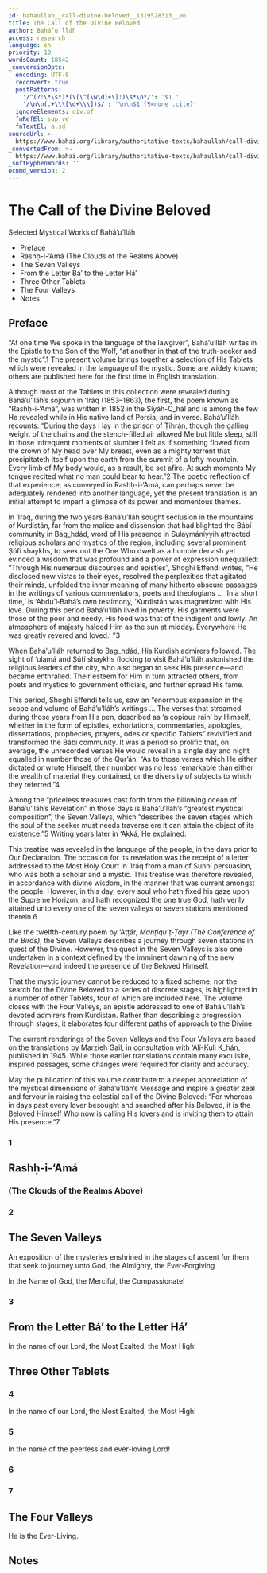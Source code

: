 ```yaml
---
id: bahaullah__call-divine-beloved__1319528313__en
title: The Call of the Divine Beloved
author: Bahá’u’lláh
access: research
language: en
priority: 10
wordsCount: 18542
_conversionOpts:
  encoding: UTF-8
  reconvert: true
  postPatterns:
    '/^(?:\*\s*)*(\[\^[\w\d]+\]:)\s*\n*/': '$1 '
    '/\n\n(.+\\\[\d+\\\])$/': '\n\n$1 {¶=none .cite}'
  ignoreElements: div.of
  fnRefEl: sup.ve
  fnTextEl: a.sd
sourceUrl: >-
  https://www.bahai.org/library/authoritative-texts/bahaullah/call-divine-beloved/call-divine-beloved.xhtml?c32cbced
_convertedFrom: >-
  https://www.bahai.org/library/authoritative-texts/bahaullah/call-divine-beloved/call-divine-beloved.xhtml?c32cbced
_softHyphenWords: ''
ocnmd_version: 2
---
```

# The Call of the Divine Beloved
Selected Mystical Works of Bahá’u’lláh

*   Preface
*   Rashḥ-i-‘Amá (The Clouds of the Realms Above)
*   The Seven Valleys
*   From the Letter Bá’ to the Letter Há’
*   Three Other Tablets
*   The Four Valleys
*   Notes

## Preface

“At one time We spoke in the language of the lawgiver”, Bahá’u’lláh writes in the Epistle to the Son of the Wolf, “at another in that of the truth-seeker and the mystic”.1 The present volume brings together a selection of His Tablets which were revealed in the language of the mystic. Some are widely known; others are published here for the first time in English translation.

Although most of the Tablets in this collection were revealed during Bahá’u’lláh’s sojourn in ‘Iráq (1853–1863), the first, the poem known as “Rashḥ-i-‘Amá”, was written in 1852 in the Síyáh-C_hál and is among the few He revealed while in His native land of Persia, and in verse. Bahá’u’lláh recounts: “During the days I lay in the prison of Ṭihrán, though the galling weight of the chains and the stench-filled air allowed Me but little sleep, still in those infrequent moments of slumber I felt as if something flowed from the crown of My head over My breast, even as a mighty torrent that precipitateth itself upon the earth from the summit of a lofty mountain. Every limb of My body would, as a result, be set afire. At such moments My tongue recited what no man could bear to hear.”2 The poetic reflection of that experience, as conveyed in Rashḥ-i-‘Amá, can perhaps never be adequately rendered into another language, yet the present translation is an initial attempt to impart a glimpse of its power and momentous themes.

In ‘Iráq, during the two years Bahá’u’lláh sought seclusion in the mountains of Kurdistán, far from the malice and dissension that had blighted the Bábí community in Bag_hdád, word of His presence in Sulaymáníyyih attracted religious scholars and mystics of the region, including several prominent Ṣúfí shaykhs, to seek out the One Who dwelt as a humble dervish yet evinced a wisdom that was profound and a power of expression unequalled: “Through His numerous discourses and epistles”, Shoghi Effendi writes, “He disclosed new vistas to their eyes, resolved the perplexities that agitated their minds, unfolded the inner meaning of many hitherto obscure passages in the writings of various commentators, poets and theologians ... ‘In a short time,’ is ‘Abdu’l‑Bahá’s own testimony, ‘Kurdistán was magnetized with His love. During this period Bahá’u’lláh lived in poverty. His garments were those of the poor and needy. His food was that of the indigent and lowly. An atmosphere of majesty haloed Him as the sun at midday. Everywhere He was greatly revered and loved.’ ”3

When Bahá’u’lláh returned to Bag_hdád, His Kurdish admirers followed. The sight of ‘ulamá and Ṣúfí shaykhs flocking to visit Bahá’u’lláh astonished the religious leaders of the city, who also began to seek His presence—and became enthralled. Their esteem for Him in turn attracted others, from poets and mystics to government officials, and further spread His fame.

This period, Shoghi Effendi tells us, saw an “enormous expansion in the scope and volume of Bahá’u’lláh’s writings ... The verses that streamed during those years from His pen, described as ‘a copious rain’ by Himself, whether in the form of epistles, exhortations, commentaries, apologies, dissertations, prophecies, prayers, odes or specific Tablets” revivified and transformed the Bábí community. It was a period so prolific that, on average, the unrecorded verses He would reveal in a single day and night equalled in number those of the Qur’án. “As to those verses which He either dictated or wrote Himself, their number was no less remarkable than either the wealth of material they contained, or the diversity of subjects to which they referred.”4

Among the “priceless treasures cast forth from the billowing ocean of Bahá’u’lláh’s Revelation” in those days is Bahá’u’lláh’s “greatest mystical composition”, the Seven Valleys, which “describes the seven stages which the soul of the seeker must needs traverse ere it can attain the object of its existence.”5 Writing years later in ‘Akká, He explained:

This treatise was revealed in the language of the people, in the days prior to Our Declaration. The occasion for its revelation was the receipt of a letter addressed to the Most Holy Court in ‘Iráq from a man of Sunní persuasion, who was both a scholar and a mystic. This treatise was therefore revealed, in accordance with divine wisdom, in the manner that was current amongst the people. However, in this day, every soul who hath fixed his gaze upon the Supreme Horizon, and hath recognized the one true God, hath verily attained unto every one of the seven valleys or seven stations mentioned therein.6

Like the twelfth-century poem by ‘Aṭṭár, *Manṭiqu’ṭ-Ṭayr (The Conference of the Birds)*, the Seven Valleys describes a journey through seven stations in quest of the Divine. However, the quest in the Seven Valleys is also one undertaken in a context defined by the imminent dawning of the new Revelation—and indeed the presence of the Beloved Himself.

That the mystic journey cannot be reduced to a fixed scheme, nor the search for the Divine Beloved to a series of discrete stages, is highlighted in a number of other Tablets, four of which are included here. The volume closes with the Four Valleys, an epistle addressed to one of Bahá’u’lláh’s devoted admirers from Kurdistán. Rather than describing a progression through stages, it elaborates four different paths of approach to the Divine.

The current renderings of the Seven Valleys and the Four Valleys are based on the translations by Marzieh Gail, in consultation with ‘Alí-Kuli K_hán, published in 1945. While those earlier translations contain many exquisite, inspired passages, some changes were required for clarity and accuracy.

May the publication of this volume contribute to a deeper appreciation of the mystical dimensions of Bahá’u’lláh’s Message and inspire a greater zeal and fervour in raising the celestial call of the Divine Beloved: “For whereas in days past every lover besought and searched after his Beloved, it is the Beloved Himself Who now is calling His lovers and is inviting them to attain His presence.”7

### 1

## Rashḥ-i-‘Amá

### (The Clouds of the Realms Above)

[^1]: ’Tis from Our rapture that the clouds of realms above are raining down;8 ’Tis from Our anthem that the mysteries of faith are raining down.

[^2]: Upon the Eastern wind Cathay’s entrancing musk doth waft; This sweetly scented breeze from Our curling locks is raining down.

[^3]: The day-star of adornment hath dawned forth above the face of God; Behold that mystic truth which from His Countenance is raining down.

[^4]: The sea of purity hath from the wave of true reunion surged; This precious, rare bestowal from Our rapture is raining down.

[^5]: The treasuries of love lay hid within the very heart of Fárs; From out this treasure trove the pearls of faithfulness are raining down.

[^6]: The splendour of the rose doth bring the ecstasy of choicest wine; This subtle music from the ringing tones of Lordship is raining down.

[^7]: The trumpet-blast of Judgement Day, the joyful bliss of heaven’s call— Both at a single breath are from the firmament now raining down.

[^8]: The Day of “I am He” is made to shine resplendent from Our face; The Age of “He is He” from out Our flowing cup is raining down.

[^9]: From out the fountain of Our heart hath God’s celestial river flowed; This cup of honeyed nectar from Our ruby lips is raining down.

[^10]: The Day of God hath been fulfilled, for lo, the Lord hath been unveiled; This wondrous message from the melody of Ṭá’ is raining down.

[^11]: Behold Bahá’s outpouring grace, the bounty of the clouds above, Which, merged into a single song, in God’s own voice is raining down.

[^12]: Behold the Lord’s leviathan, behold His sacred countenance; Behold the blessings of the heart that from His throne are raining down.

[^13]: Behold the Palm of Paradise, behold the warbling of the Dove; Behold the glorious hymns that in the purest light are raining down.

[^14]: Behold the soul-entrancing song, behold the beating of the drum, Behold the sacred rhythms that from Our hand are raining down.

[^15]: Behold the Countenance Divine! Behold the Maid of Paradise! Behold the grace upon the world from Our own presence raining down.

[^16]: Behold the everlasting Face! Behold the chalice-bearer’s charm! Behold the crystal draught that from Our brimming cup is raining down.

[^17]: Behold the fire of Moses, see His hand that shineth white; Behold the heart of Sinai—from Our hand all raining down.

[^18]: Hear ye the sotted lovers’ sighs, behold the garden blooming fair; Behold the bliss that from His presence in your midst is raining down.

[^19]: Behold the radiant face of Há’, behold the beauteous robe of Bá’; Behold the Lordly grace that from Our Pen is raining down.

[^20]: The vessel of the Advent this, the clouds of limpid waters these; The trill of songbirds this, from Our fleeting Wellspring raining down.

### 2

## The Seven Valleys

An exposition of the mysteries enshrined in the stages of ascent for them that seek to journey unto God, the Almighty, the Ever-Forgiving

In the Name of God, the Merciful, the Compassionate!

[^1]: Praise be to God Who hath made being to come forth from nothingness; graven upon the tablet of man a measure of the mysteries of His eternity; taught him from the storehouse of divine utterance that which he knew not; made him a perspicuous book unto such as have believed and surrendered their souls; given him to behold, in this dark and ruinous age, a new creation within all things; and caused him to speak forth, from the midmost heart of eternity, and in a new and wondrous voice, embodied in the most excellent Temple.9 And all to this end: that every man may testify, in himself and by himself, before the Seat of the revelation of his Lord, that there is none other God but Him; and that all may reach that summit of realities where none shall contemplate anything but that he shall perceive God therein. This is the vision of the splendours which have been deposited within the realities of all things; for otherwise He, exalted be His glory, is entirely sanctified above being seen or witnessed: “No vision taketh in Him, but He taketh in all vision; He is the Subtile, the All-Perceiving.”10

[^2]: And I praise and glorify that primal Sea which hath branched out from the ocean of the unseen Essence, and that primal Morn which hath broken forth upon the horizon of Singleness, and that primal Sun which hath risen in the heaven of everlasting splendour, and that primal Fire which was kindled from the Lamp of eternity within the Niche of oneness: He Who is called “Aḥmad” in the kingdom of the exalted ones, and “Muḥammad” amongst the concourse of the favoured ones, and “Maḥmúd” in the realm of the sincere;11 and in the hearts of the knowing, “whichsoever ye call upon, most beauteous are His names.”12 And upon His kindred and His companions be abundant, abiding, and eternal peace!

[^3]: To continue: I have hearkened to the song of the nightingale of knowledge upon the twigs of the tree of thine inmost being, and to the cooing of the dove of certitude upon the branches of the bower of thine heart. Methinks I inhaled the fragrance of purity from the raiment of thy love and, in perusing thy letter, attained thy very presence. I noted, moreover, thine allusions to thy death in God and thy life through Him, and the love thou dost cherish for the beloved of the Lord and for the Manifestations of His names and the Exponents of His attributes. I have purposed, therefore, to acquaint thee with holy and resplendent tokens from the realms of might and glory, that haply they may draw thee nigh unto the court of holiness, nearness, and beauty, and draw thee to a station wherein thou shalt see naught in all existence but the hallowed Countenance of thy Beloved, and wilt behold all of creation as a day wherein none was deemed worthy of mention.13

[^4]: Of this did the nightingale of oneness sing in the garden of his mystical treatise,14 saying, “And there shall appear upon the tablet of thine heart an inscription of the subtle mysteries of the verse ‘Fear ye God; God will teach you’, and the bird of thy spirit shall recall the sanctuaries of ancient splendour, and soar upon the wings of longing into the heaven of the command ‘Walk the beaten paths of thy Lord’, and partake of the choice fruits of communion in the gardens of the utterance ‘Feed, moreover, on every kind of fruit.’”15

[^5]: By My life, O friend! Wert thou to taste the fruits of these verdant trees that spring from the soil of true understanding, once the effulgent light of His Essence hath been reflected in the Mirrors of His names and attributes, yearning would seize the reins of patience and restraint from out thy hand and stir thy spirit into commotion with the splendours of His light. It would draw thee from this abode of dust unto thy true and heavenly habitation in the midmost heart of mystic knowledge, and raise thee to a station wherein thou wilt soar in the air even as thou treadest upon the earth, and wilt walk upon the water even as thou movest over the land. Wherefore, may it rejoice me, and thee, and whosoever mounteth into the heaven of knowledge, and whose heart hath been revived by the breezes of certitude that waft from the Sheba of the All-Merciful upon the meadow of his inner being. Peace be upon him who followeth the way of guidance!16

[^6]: And further: the stages that mark the wayfarers’ journey from their mortal abode to the heavenly homeland are said to be seven. Some have referred to them as seven valleys, and others, as seven cities.17 And it is said that until the wayfarer taketh leave of self and traverseth these stages, he shall never attain the ocean of nearness and reunion nor taste of the matchless wine.

[^7]: The first is the Valley of Search. The steed of this valley is patience; without patience the wayfarer on this journey will reach nowhere and attain no goal. Nor should he ever become downhearted: If he strive for a hundred thousand years and yet fail to behold the beauty of the Friend, he should not falter. For those who seek the Kaaba of “for Us” rejoice in the tidings “In Our ways shall We assuredly guide them.”18 In their search, they have stoutly girded up the loins of service and at every moment journey from the plane of heedlessness into the realm of search. No bond shall hold them back and no counsel deter them.

[^8]: It is incumbent upon these servants to cleanse the heart, which is the wellspring of divine treasures, of every marking; turn away from imitation, which is following the traces of their forefathers; and shut the door of friendship and enmity upon all the people of the earth.

[^9]: In this journey the seeker reacheth a station wherein he seeth all created things wandering distracted in search of the Friend. How many a Jacob will he see searching after his Joseph, how many a lover will he behold hastening towards the Well-Beloved; a world of adoring souls will he witness tracing the path of the Adored One! At every moment he findeth a weighty matter, in every hour he becometh aware of a new mystery; for he hath severed his heart from both worlds and set out for the Kaaba of the Beloved. At every step, aid from the invisible Realm will attend him and the fervour of his search will grow.

[^10]: One must judge of search by the standard of the Majnún of love.19 It is related that one day they came upon Majnún sifting the dust, his tears flowing down. They asked, “What doest thou?” He said, “I seek for Laylí.” “Alas for thee!” they cried, “Laylí is of pure spirit, yet thou seekest her in the dust!” He said, “I seek her everywhere; haply somewhere I shall find her.”

[^11]: Yea, though to the wise it be shameful to seek the Lord of Lords in the dust, yet this betokeneth intense ardour in searching. “Whoso seeketh out a thing and persisteth with zeal shall find it.”20

[^12]: The true seeker hunteth naught but the object of his quest, and the sincere lover hath no desire save reunion with his beloved. Nor shall the seeker reach his goal unless he sacrifice all things. That is, whatever he hath seen, and heard, and understood—all he must set at naught with “no God is there”, that he may enter into the realm of the spirit, which is the city of “but God”.21 Labour is needed, if we are to seek Him; ardour is needed, if we are to drink the nectar of reunion with Him; and if we taste of this cup, we shall cast away the world.

[^13]: On this journey the wayfarer dwelleth in every abode, however humble, and resideth in every land. In every face he seeketh the beauty of the Friend; in every region he searcheth after the Beloved. He joineth every company and seeketh fellowship with every soul, that haply in some heart he may discern the secret of the Beloved, or in some face behold the beauty of the Adored One.

[^14]: And if, by the help of the Creator, he findeth on this journey a trace of the traceless Friend, and inhaleth the fragrance of the long-lost Joseph from the heavenly herald, he shall straightway step into the Valley of Love and be consumed in the fire of love. In this city the heaven of rapture is upraised, and the world-illuming sun of yearning shineth, and the fire of love is set ablaze; and when the fire of love is ablaze, it burneth to ashes the harvest of reason.

[^15]: Now is the wayfarer oblivious of himself, and of aught besides himself. He seeth neither ignorance nor knowledge, neither doubt nor certitude; he knoweth not the morn of guidance from the night of error. He fleeth from both unbelief and faith, and findeth in deadly poison his heart’s relief. Wherefore ‘Aṭṭár saith: For the infidel, error—for the faithful, faith; For ‘Aṭṭár’s heart, an atom of thy pain.

[^16]: The steed of this valley is pain, and if there be no pain this journey will never end. In this plane the lover hath no thought save the Beloved, and seeketh no refuge save the Friend. At every moment he offereth a hundred lives in the path of the Loved One, at every step he throweth a thousand heads at His feet.

[^17]: O My brother! Until thou enter the Egypt of love, thou shalt never gaze upon the Joseph-like beauty of the Friend; and until, like Jacob, thou forsake thine outward eyes, thou shalt never open the eye of thine inward being; and until thou burn with the fire of love, thou shalt never find thyself in true yearning’s embrace.

[^18]: A lover feareth nothing and can suffer no harm: Thou seest him chill in the fire and dry in the sea. A lover is he who is chill in hellfire; A knower is he who is dry in the sea.22

[^19]: Love accepteth no existence and wisheth no life: In death it seeth life, and in shame it seeketh glory. To merit the madness of love, one must abound in sanity; to merit the bonds of the Friend, one must be free in spirit. Blessed the neck that is caught in His noose, and happy the head that falleth on the dust in the path of His love. Wherefore, O friend, renounce thy self, that thou mayest find the Peerless One; and soar beyond this mortal world, that thou mayest find thy nest in the abode of heaven. Be as naught, if thou wouldst kindle the fire of being and be fit for the pathway of love. Ne’er will love allow a living soul to tread its way; Ne’er will the falcon deign to seize a lifeless prey.23

[^20]: Love setteth a world aflame at every turn and layeth waste every land wherein it raiseth its banner. Being hath no existence in its kingdom; the wise wield no command within its realm. The leviathan of love swalloweth the master of reason and slayeth the lord of knowledge. It drinketh the seven seas, but its heart’s thirst is still unquenched and it asketh, “Is there yet any more?”24 It shunneth its own self and draweth away from all on earth. Love’s a stranger to earth and heaven too; In him are lunacies seventy and two.25

[^21]: Love hath bound a myriad victims in its fetters and pierced a myriad wise men with its arrow. Know that every redness thou seest in the world is from its wrath, and every paleness in men’s cheeks is from its poison. It yieldeth no remedy but death and walketh not save in the valley of extinction; yet sweeter than honey is its venom upon the lover’s lips, and fairer its deadly sting, in the seeker’s sight, than a hundred thousand lives.

[^22]: Wherefore must the veils of the satanic self be burned away in the fire of love, that the spirit may be cleansed and refined, and thus may apprehend the station of Him but for Whom the world would not have been created.26 Kindle the fire of love and burn away all things; Then set thy foot into the land of the lovers.27

[^23]: And if, confirmed by the Creator, the lover escapeth the claws of the eagle of love, he will enter the Realm of Knowledge and come out of doubt into certitude, and turn from the darkness of wayward desire to the guiding light of the fear of God. His inner eye will open and he will privily converse with his Beloved; he will unlock the gates of truth and supplication and shut the doors of idle fancy. He in this realm is content with the divine decree, and seeth war as peace, and in death findeth the meaning of everlasting life. With both inward and outward eyes he witnesseth the mysteries of resurrection in the realms of creation and in the souls of men, and with a spiritual heart apprehendeth the wisdom of God in His endless manifestations. In the sea he findeth a drop, in a drop he beholdeth the secrets of the sea. Split the atom’s heart, and lo! Within it thou wilt find a sun.28

[^24]: Gazing with the eye of absolute insight, the wayfarer in this valley seeth in God’s creation neither contradiction nor incongruity, and at every moment exclaimeth, “No defect canst thou see in the creation of the God of mercy. Repeat the gaze: Seest thou a single flaw?”29 He beholdeth justice in injustice, and in justice, grace. In ignorance he findeth many a knowledge hidden, and in knowledge a myriad wisdoms manifest. He breaketh the cage of the body and the hold of the passions, and communeth with the denizens of the immortal realm. He scaleth the ladders of inner truth and hasteneth to the heaven of inner meanings. He rideth in the ark of “We will surely show them Our signs in the world and within themselves”, and saileth upon the sea of “until it become plain to them that it is the truth”.30 And if he meeteth with injustice he shall have patience, and if he cometh upon wrath he shall manifest love.

[^25]: There was once a lover, it is said, who had sighed for long years in separation from his beloved, and wasted in the fire of remoteness. From the rule of love, his breast was void of patience and his body weary of his spirit; he reckoned life without her as a mockery, and the world consumed him away. How many a day he found no respite from his longing; how many a night the pain of her kept him from sleep. His body was worn to a sigh, and his heart’s wound had turned him to a cry of sorrow. A thousand lives would he freely have given for one taste of the cup of her presence, and yet even this was not within his reach. The doctors knew no cure for him, and companions avoided his company; yea, physicians have no remedy for one sick of love, unless the favour of the beloved deliver him.

[^26]: At last the tree of his longing yielded the fruit of despair, and the fire of his hope fell to ashes. Then one night he could bear life no more, and he left his house for the marketplace. On a sudden, a watchman followed after him. He broke into a run, with the watchman in swift pursuit; then other watchmen came together and barred every passage to the weary one. And that wretched one cried from his heart, and ran here and there, and moaned to himself, “Surely this watchman is ‘Izrá’íl, my angel of death, following so fast upon me, or he is a tyrant of men, prompted by hatred and malice.” His feet carried him on—that hapless one bleeding with the arrow of love—while his heart lamented. Then he came to a garden wall, and with untold pain and trouble he scaled it. He saw that it was very high; yet, forgetting his life, he threw himself down into the garden.

[^27]: And there he beheld his beloved with a lamp in her hand, searching for a ring she had lost. When the heart-surrendered lover looked upon his ravishing love, he drew a great breath and lifted his hands in prayer, crying, “O God! Bestow honour upon the watchman, and riches and long life. For the watchman was Gabriel, guiding this poor one; or he was Isráfíl, bringing life to this wretched one!”

[^28]: Indeed, his words were true; for he had found many a secret justice in this seeming tyranny of the watchman, and had seen how many a mercy lay hid behind the veil. In one stroke of wrath, the guard had joined one who was athirst in the desert of love to the sea of the beloved, and dispelled the darkness of separation with the shining light of reunion. He had led one who was afar to the garden of nearness, and guided an ailing soul to the heart’s physician.

[^29]: Now if the lover could have seen the end, he would from the beginning have blessed the watchman, prayed God on his behalf, and seen his tyranny as justice; but since the end was veiled to him, he lamented and made his plaint in the beginning. Yet those who journey in the garden land of true knowledge, since they see the end in the beginning, behold peace in war and conciliation in enmity.

[^30]: Such is the state of the wayfarers in this valley, but the people of the valleys above this see the end and the beginning as one. Nay, they see neither “beginning” nor “end” and witness neither “first” nor “last”. Nay rather, the denizens of the city of immortality, who dwell in the celestial garden, see not even “neither first nor last”: They fly from all that is first and repulse all that is last. For these have passed over the worlds of names and, swift as lightning, fled beyond the worlds of attributes. Thus is it said: “The perfection of belief in Divine Unity is to deny Him any attributes.”31 And they have made their dwelling-place in the shadow of the Divine Essence.

[^31]: Wherefore Khájih ‘Abdu’lláh32 —may God the Most High sanctify his blessed soul—hath made, in this connection, a subtle point and spoken an eloquent word as to the meaning of “Guide Thou us on the straight path”,33 which is: “Show us the right way; that is, honour us with the love of Thine Essence, that we may be freed from occupation with ourselves and aught else save Thee, and may become wholly Thine; that we may know only Thee, and see only Thee, and think of none save Thee.”

[^32]: Nay, they would even soar above this station, as it is said: “Love is a veil betwixt the lover and beloved.” “More than this I am not permitted to tell.”

[^33]: At this hour the morn of true knowledge hath dawned and the lamps of wayfaring and wandering have been quenched. Veiled from this was Moses too, Despite His virtue and His light. Then thou who hast no wings at all, Abandon any hope of flight!34

[^34]: If thou be a man of communion and prayer, soar upon the wings of assistance from the holy ones, that thou mayest behold the mysteries of the Friend and attain the lights of the Beloved: “Verily, we are God’s, and to Him shall we return.”35

[^35]: After passing through the Valley of Knowledge, which is the last station of limitation, the wayfarer cometh to the First Station of Unity and drinketh from the cup of oneness, and gazeth upon the manifestations of singleness. In this station he pierceth the veils of plurality, fleeth the realms of the flesh, and ascendeth unto the heaven of unity. With the ear of God he heareth; with the eye of God he beholdeth the mysteries of divine creation. He steppeth into the inner sanctuary of the Friend and, as an intimate, shareth the pavilion of the Well-Beloved. He stretcheth forth the hand of truth from the sleeve of the Absolute and revealeth the mysteries of divine power. He seeth in himself neither name nor fame nor rank, but findeth his own praise in the praise of God, and in the name of God beholdeth his own. To him “all songs are from that sovereign King” and every melody from Him. He sitteth on the throne of “Say, all things are of God”36 and reclineth upon the seat of “There is no power nor strength but in God alone.”37 He looketh upon all things with the eye of Unity, and seeth the effulgent rays of the Sun of Truth shining from the dayspring of the Divine Essence upon all created things alike, and beholdeth the lights of Unity reflected upon all creation.

[^36]: It is known to thine eminence that all the variations which the wayfarer in the stages of his journey beholdeth in the realms of being proceed from his own vision. We shall give an example of this, that the meaning may become fully clear. Consider the visible sun: Although it shineth with the same radiance upon all existence, and at the behest of the Lord of Revelation bestoweth light on all things, yet in each place it becometh manifest and sheddeth its bounty according to the potentialities of that place. For instance, in a mirror it reflecteth its own disk and shape, and this is due to the clarity of the mirror itself; through a crystal it maketh fire to appear; and in other things it showeth only the effect of its shining, but not its full disk. And yet, through that effect, by the command of the Creator it traineth each thing according to the capacity of that thing, even as thou dost observe.

[^37]: In like manner, colours become visible in each object according to its nature. For instance, in a yellow glass the rays shine yellow; in a white glass they are white; and in a red glass red rays are visible. These variations proceed from the object itself, not from the light. And if a place be shut away from the light, as by walls and a roof, it will be entirely bereft of the light of the sun and deprived of its rays.

[^38]: Thus it is that certain feeble souls have confined the wide expanse of knowledge within the walls of self and passion, and beneath the cloak of ignorance and blindness, and have thereby veiled themselves from the light of the mystic Sun and the mysteries of the eternal Beloved. They have strayed far from the gem-like wisdom of the resplendent Faith of the Lord of the Messengers,38 have been shut out of the inner court of the All-Beauteous, and have been banished from the Kaaba of glory. Such is the worth of the people of this age!

[^39]: And if a nightingale soar beyond the clay of self and dwell in the rose bower of the heart, and in Arabian melodies and sweet Persian tones recount the mysteries of God—a single word whereof quickeneth anew every lifeless form and bestoweth the spirit of holiness upon every mouldering bone—thou wilt behold a thousand claws of envy and a myriad talons of hatred hunting after Him and striving with all their power to encompass His death.

[^40]: Yea, to the beetle a sweet fragrance seemeth foul, and to the man sick of a rheum a pleasant perfume availeth naught. Wherefore hath it been said for the guidance of the ignorant: Cleanse thou the rheum from out thine head And breathe the breath of God instead.39

[^41]: In sum, the differences among objects have now been made plain. Thus when the wayfarer gazeth only upon the place of appearance—that is, when he considereth only the glass—he seeth yellow and red and white. And so it is that conflict hath prevailed amongst men, and a darksome dust from limited souls hath settled over the world. Others gaze upon the effulgence of the light, while yet others have drunk of the wine of oneness and see naught but the sun itself.

[^42]: As the wayfarers traverse these three differing planes, their understanding and their words differ accordingly, and hence the sign of conflict hath ever appeared on earth. For there are some who dwell on the plane of Divine Unity and speak of that world, and some inhabit the realms of limitation, and some the grades of self, while others are completely veiled. Thus do the ignorant people of the day, who have no share of the radiance of the divine Beauty, make certain claims and, in every age and cycle, inflict upon the people of the ocean of Divine Unity what they themselves deserve. “If God should chastise men for their perverse doings, He would not leave upon the earth a moving thing! But to an appointed time doth He respite them.”40

[^43]: O My brother! A pure heart is as a mirror; cleanse it with the burnish of love and severance from all save God, that the true sun may shine therein and the eternal morning dawn. Then wilt thou clearly see the meaning of “Earth and heaven cannot contain Me; what can alone contain Me is the heart of him that believeth in Me.”41 And thou wilt take up thy life in thy hand and with infinite longing cast it before thy newly found Beloved.

[^44]: Whensoever the light of the revelation of the King of Oneness settleth upon the throne of the heart and soul, His radiance becometh visible in every limb and member. At that time, the mystery of the famed tradition gleameth out of the darkness: “A servant is drawn unto Me in prayer until I answer him, and when I have answered him, I become the ear wherewith he heareth …”42 For thus the Master of the house hath appeared within His home, and all the pillars of the dwelling are ashine with His light. And as the action and effect of the light are from the Light-Giver, so it is that all move through Him and arise by His will. This is that wellspring whereof the near ones drink, as it is said: “A fount whereof they who draw nigh to God shall drink”.43

[^45]: However, let none construe these utterances to imply the incarnation or descent of the worlds of God into the grades of His creatures, nor should they lead thine eminence to such misapprehensions. For God, in His Essence, is sanctified above all ascent and descent, egress and regress; He hath through all eternity been exalted beyond the attributes of His creation, and will ever remain so. No man hath ever known Him; no soul hath ever fathomed the nature of His Being. In the valley of His knowledge every mystic wandereth astray; in the comprehension of His Essence every saint standeth bewildered. Sanctified is He above the understanding of the wise; exalted is He beyond the knowledge of the knowing! “The way is barred and all seeking rejected. His proof is His signs, His evidence His being.”44

[^46]: Wherefore the lovers of the countenance of the Beloved have said, “O Thou Whose Essence alone can lead to His Essence, and Who transcendeth all likeness to His creatures”.45 How can utter nothingness spur its charger in the arena of eternity, or a fleeting shadow reach to the everlasting sun? The Friend addressed by the words “But for Thee” hath said, “We have failed to know Thee”; and the Beloved alluded to by the words “or even closer” hath said, “nor attained Thy presence”.46

[^47]: Indeed, the references that have been made to the degrees of mystic knowledge pertain to the knowledge of the effulgences of that Sun of Truth as it becometh reflected in various mirrors. And the effulgence of that light is present within the hearts, yet it is hidden beneath the veils of selfish desires and earthly attachments, even as a candle within a lantern of iron, and only when the cover is lifted doth the light of the candle shine out.

[^48]: In like manner, when thou dost strip the veils of illusion from the face of thine heart, the lights of Oneness will be made manifest.

[^49]: It is clear, then, that even these rays are not subject to egress or regress—how much less that Essence of existence and longed-for Mystery. O My brother, consider these matters in the spirit of enquiry, not in blind imitation. A true wayfarer will not be deterred by the impediment of words, nor daunted by the sway of insinuations. How can a curtain part the lover from his love, When Alexander’s wall cannot keep them apart?47

[^50]: Secrets are many, and strangers are myriad. Volumes will not suffice to hold the mystery of the Beloved, nor can it be exhausted in these pages, though it be no more than a word, no more than a sign. “Knowledge is one point, which the foolish have multiplied.”48

[^51]: Infer, then, from this the differences among the worlds. Though the worlds of God be infinite, yet some refer to them as four: the world of time, which hath both a beginning and an end; the world of duration, which hath a beginning but whose end is not apparent; the world of primordial reality, whose beginning is not to be seen but which is known to have an end; and the world of eternity, of which neither the beginning nor the end is visible. Although there are many differing statements as to these points, to recount them in detail would result in weariness. Thus some have said that the world of primordial reality hath neither beginning nor end, and have equated the world of eternity with the invisible, inaccessible, and unknowable Essence. Others have called these the worlds of the Heavenly Court, of the Celestial Dominion, of the Divine Kingdom, and of Mortal Existence.

[^52]: Moreover, the journeys in the pathway of love have been reckoned as four: from the creatures to the True One, from the True One to the creatures, from the creatures to the creatures, and from the True One to the True One.

[^53]: There is many an utterance of the sages and mystics of former times which I have not mentioned here, since I mislike copious citation from the sayings of the past; for quotation from the words of others betokeneth acquired learning and not divine bestowal. Even so much as I have quoted here is out of deference to the wont of men and after the manner of the learned. Further, such matters are beyond the scope of this epistle. My unwillingness to recount their sayings is not from pride; rather, it is the manifestation of wisdom and the revelation of bounty. If Khiḍr did wreck the vessel on the sea, A thousand rights are in this wrong concealed.49

[^54]: Otherwise, this Servant regardeth Himself as utterly lost and non-existent, even before one of the beloved of God, how much less in the presence of His holy ones. Glorified be my Lord, the Most High! Moreover, our aim is to recount the stages of the wayfarer’s journey, not to set forth the conflicting utterances of the mystics.

[^55]: Although a brief example hath been given concerning the beginning and ending of the relative and contingent world, yet a further illustration is now provided, that the full meaning may become clear. For instance, let thine eminence consider his own self: Thou art first in relation to thy son, and last in relation to thy father. In thine outward appearance thou tellest of the appearance of power in the realms of divine creation; in thine inward being thou revealest the hidden mysteries which are the divine trust deposited within thee. And thus firstness and lastness, outwardness and inwardness, are, in the sense referred to, all true of thyself, so that in these four states conferred upon thee thou mayest comprehend the four divine states, and that the nightingale of thine heart, warbling on all the flowering branches of the tree of existence, whether seen or unseen, might cry out: “He is the First and the Last, the Seen and the Hidden!”50

[^56]: These statements are made in the sphere of that which is relative. Otherwise, those souls who with but one step have traversed the world of the relative and the conditioned, and dwelt in the court of independent sovereignty, and pitched their tent in the realms of absolute authority and command, have burned away these relativities with a single spark, and blotted out these words with a mere dewdrop. And they swim in the sea of the spirit, and soar in the holy atmosphere of light. Then what existence have words, on such a plane, that “first” and “last”, or other than these, should be mentioned or described? In this realm, the first is the same as the last, and the last is the same as the first. In thy soul, of love build thou a fire And burn all thoughts and words entire.51

[^57]: O My friend, look to thyself: Hadst thou not become a father and begotten a son, neither wouldst thou have comprehended these words. Now forget them one and all, that thou mayest learn from the Master of Love in the schoolhouse of Divine Unity, mayest return unto God, forsake the land of unreality for thy true station, and dwell beneath the shadow of the tree of knowledge.

[^58]: O thou dear one! Impoverish thyself, that thou mayest enter the lofty court of riches; and humble thy body, that thou mayest drink from the stream of glory and attain to the full meaning of the poems whereof thou hadst asked.

[^59]: Thus it hath been made clear that these stages depend on the attainment of the wayfarer. In every city he will behold a world, in every valley reach a spring, in every meadow hear a song. But the falcon of the mystic heaven hath many a wondrous carol of the spirit in its breast, and the Persian bird keepeth in its soul many a sweet Arabian melody; yet these are hidden, and hidden shall remain. If I speak forth, many a mind will shatter, And if I write, many a pen will break.52

[^60]: Peace be upon him who concludeth this exalted journey and followeth the way of truth by the lights of guidance.

[^61]: The wayfarer, after traversing the high planes of this supernal journey, entereth into the City of Contentment. In this valley he feeleth the breezes of divine contentment blowing from the plane of the spirit. He burneth away the veils of want, and with inward and outward eye perceiveth within and without all things the day of “God will satisfy everyone out of His abundance.”53 From sorrow he turneth to bliss, and from grief to joy, and from anguish and dejection to delight and rapture.

[^62]: Although, to outward seeming, the wayfarers in this valley may dwell upon the dust, yet inwardly they are throned in the heights of mystic meaning; they partake of the eternal bounties of heaven and drink of the delicate wines of the spirit.

[^63]: The tongue faileth in describing these three valleys, and speech falleth short. The pen steppeth not into this arena, the ink leaveth only a blot. In these stations, the nightingale of the heart hath other songs and secrets, which make the heart to leap and the soul to cry out, but this mystery of inner meaning may be whispered only from heart to heart, and confided only from breast to breast. The bliss of mystic knowers can be only told from heart to heart, A bliss no messenger can bear and no missive dare impart.54 How many are the matters I have out of weakness left unsaid; For my words would fail to reckon them and mine every effort would fall short.55

[^64]: O friend, till thou enter the garden of these inner meanings, thou shalt never taste of the imperishable wine of this valley. And shouldst thou taste of it, thou wilt turn away from all else and drink of the cup of contentment; thou wilt loose thyself from all things and bind thyself unto Him, and lay down thy life in His path and offer up thy soul for His sake. And this, even though in this realm there is no “all else” that thou needst forget: “God was alone; there was none else besides Him.”56 For on this plane the traveller witnesseth the beauty of the Friend in all things. In fire he seeth the face of the Beloved; in illusion he beholdeth the secret of reality; in the attributes he readeth the riddle of the Essence. For he hath burnt away all veils with a sigh, and cast aside all coverings with a glance. With piercing sight he gazeth upon the new creation, and with lucid heart he graspeth subtle verities. The words “And we have made thy sight sharp in this day”57 are a sufficient proof of this assertion and a befitting description of this state.

[^65]: After journeying through the planes of pure contentment, the traveller cometh to the Valley of Wonderment and is tossed upon the oceans of grandeur, and at every moment his wonder increaseth. Now he seeth the embodiment of wealth as poverty itself, and the essence of independence as sheer impotence. Now is he struck dumb with the beauty of the All-Glorious; again is he wearied out with his own life. How many a mystic tree hath this whirlwind of bewilderment snatched by the roots, how many a soul hath it worn out and exhausted. For in this valley the traveller is flung into confusion, albeit, in the eyes of him who hath attained, such signs are esteemed and well beloved. At every moment, he beholdeth a wondrous world and a new creation, and goeth from astonishment to astonishment, and is lost in awe before the new handiwork of Him Who is the sovereign Lord of all.

[^66]: Indeed, O brother, if we ponder each created thing, we shall witness a myriad consummate wisdoms and learn a myriad new and wondrous truths. One of the created phenomena is the dream. Behold how many secrets have been deposited therein, how many wisdoms treasured up, how many worlds concealed. Observe how thou art asleep in a dwelling, and its doors are shut; on a sudden thou findest thyself in a far-off city, which thou enterest without moving thy feet or wearying thy body. Without taxing thine eyes, thou seest; without troubling thine ears, thou hearest; without a tongue, thou speakest. And perchance when ten years have passed, thou wilt witness in this temporal world the very things thou hast dreamt tonight.

[^67]: Now there are many wisdoms to ponder in the dream, which none but the people of this valley can comprehend in their reality. First, what is this world where without eye or ear or hand or tongue one can put all these to use? Second, how is it that in the outer world thou seest today the effect of a dream which thou didst witness in the world of sleep some ten years past? Consider the difference between these two worlds, and the mysteries they conceal, that, attended by divine confirmations, thou mayest attain unto heavenly discoveries and enter the realms of holiness.

[^68]: God, the Most High, hath placed these signs in men so that veiled minds might not deny the mysteries of the life beyond, nor belittle that which hath been promised them. For some hold fast to reason and deny whatever reason comprehendeth not, and yet feeble minds can never grasp the reality of the stages that we have related: The universal divine Intellect alone can comprehend them. How can feeble reason embrace the Qur’án Or the spider snare a phoenix in its web?58

[^69]: All these states are to be found and witnessed in the Valley of Wonderment, wherein the wayfarer at every moment seeketh for more and is not wearied. Thus the Lord of the first and the last,59 in setting forth the grades of contemplation and expressing bewilderment, hath said: “Increase my wonder and amazement at Thee, O God!”60

[^70]: Likewise, reflect upon the perfection of man’s creation, and that all these planes and states are folded up and hidden away within him. Dost thou deem thyself a small and puny form, When thou foldest within thyself the greater world?

[^71]: We must therefore labour to destroy the animal condition, till the meaning of humanity cometh to light.

[^72]: Likewise, Luqmán, who had drunk from the wellspring of wisdom and tasted of the waters of mercy, in proving to his son Nathan the planes of resurrection and death, advanced the dream as evidence and example. We relate it here, that through this evanescent Servant a memory may endure of that youth of the school of Divine Unity, that elder of the realms of instruction and detachment. He said: “O son, if thou art able not to sleep, then thou art able not to die. And if thou art able not to waken after sleep, then thou shalt be able not to rise after death.”

[^73]: O friend, the heart is the dwelling-place of eternal mysteries: Make it not the home of fleeting fancies. Waste not the treasure of thy precious life occupied with this swiftly passing world. Thou comest from the world of holiness: Bind not thine heart to the earth. Thou art a dweller in the court of reunion: Choose not the homeland of the dust.

[^74]: In sum, there is no end to the description of these stages, but because of the wrongs inflicted by the peoples of this age, this Servant is disinclined to continue: The tale remaineth yet unfinished and untold; Forgive me, then, for weariness hath taken hold.61

[^75]: The pen groaneth and the ink sheddeth tears, and the river of the heart surgeth in waves of blood. “Nothing can befall us but what God hath destined for us.”62 Peace be upon him who followeth the way of guidance!

[^76]: After scaling the high summits of wonderment, the wayfarer cometh to the Valley of True Poverty and Absolute Nothingness. This station is that of dying to the self and living in God, of being poor in self and rich in the Desired One. Poverty, as here referred to, signifieth being poor in that which pertaineth to the world of creation and rich in what belongeth to the realms of God. For when the true lover and devoted friend reacheth the presence of the Beloved, the radiant beauty of the Loved One and the fire of the lover’s heart will kindle a blaze and burn away all veils and wrappings. Yea, all that he hath, from marrow to skin, will be set aflame, so that nothing will remain save the Friend. When once shone forth the attributes Of Him Who is the ancient King, All mention Moses burned away Of every fleeting, transient thing.63

[^77]: Whoso hath attained this station is sanctified from all that pertaineth to the world. Wherefore, if those who have reached the ocean of His presence are found to possess none of the limited things of this perishable world, whether earthly riches or worldly opinions, it mattereth not. For that which is with His creatures is circumscribed by their own limitations, whereas that which is with God is sanctified therefrom. This utterance must be deeply pondered, that its purport may be clear. “Verily the righteous shall drink of a cup tempered at the camphor fountain.”64 If the true meaning of “camphor” become known, our true intent will become evident.

[^78]: This station is that poverty of which it is said, “Poverty is My glory.”65 And of inward and outward poverty there is many a stage and many a meaning which I have not thought pertinent to mention here; hence I have reserved these for another time, dependent on what God may desire and fate may seal.

[^79]: This is the station wherein the multiplicity of all things perisheth in the wayfarer; and the divine Countenance, dawning above the horizon of eternity, riseth out of the darkness; and the meaning of “All on the earth shall pass away, but the face of thy Lord” is made manifest.66

[^80]: O My friend! Listen with heart and soul to the songs of the spirit, and treasure them as thine own eyes; for heavenly wisdoms, even as vernal showers, will not rain forever upon the earth of men’s hearts, and though the grace of the All-Bounteous One is never ceasing and never stilled, yet to every time and era a portion is allotted and a bounty assigned, which is vouchsafed in a given measure. “And no one thing is there, but with Us are its storehouses; and We send it not down but in settled measure.”67 Indeed, the clouds of the Loved One’s mercy rain only on the garden of the spirit, and bestow this bounty only in the season of spring. Other seasons have no share in this supernal grace, and barren lands hold no portion of this bounteous favour.

[^81]: O My brother! Not every sea hath pearls; not every branch will flower, nor will the nightingale sing thereon. Then, ere the nightingale of the mystic Paradise repair to the celestial garden, and the rays of the morn of inner meaning return to the Day-Star of Truth, make thou an effort, that haply in this dust-heap of a mortal world thou mayest catch a fragrance from the everlasting rose-garden and live in the shadow of the inhabitants of this everlasting city. And when thou hast attained this highest plane and most exalted degree, then shalt thou gaze on the Beloved and forget all else. The Friend, unveiled, doth shed the splendour of His light Through every door and wall, O ye endued with sight!68

[^82]: Thou hast given up the drop of life and drawn nigh unto the ocean of the Well-Beloved. This is the goal thou didst seek; God grant thou mayest attain thereunto.

[^83]: In this city, even the veils of light are rent asunder and vanish away. “His beauty hath no veiling save light, His countenance no covering save revelation.”69 How strange that the Beloved is as visible as the sun and yet the heedless still hunt after tinsel and base metal. Yea, the intensity of His revelation hath veiled Him, and the fullness of His shining forth hath hidden Him. Even as the noontide sun Hath the True One brightly shined, But alas that He hath come To the city of the blind!70

[^84]: In this valley the wayfarer passeth beyond the stages of the “unity of existence” and the “unity of appearance” and reacheth a unity that is sanctified above both of these stations.71 Ecstasy alone can encompass this theme, not utterance nor argument; and whosoever hath dwelt at this stage of the journey, or caught a breath from this garden, knoweth whereof We speak.

[^85]: In all these journeys the wayfarer must stray not a hair’s breadth from the Law, for this is indeed the secret of the Path and the fruit of the Tree of Truth. And in all these stages he must cling to the robe of obedience to all that hath been enjoined, and hold fast to the cord of shunning all that is forbidden, that he may partake of the cup of the Law and be informed of the mysteries of Truth.

[^86]: If any of the utterances of this Servant be not understood, or lead to perplexity, the same must be enquired of again, that no doubt may linger, and that the meaning may shine as resplendent as the face of the Beloved dawning from His “Glorious Station”.72

[^87]: These journeys have no visible ending in this temporal world, but the detached wayfarer—should invisible confirmation descend upon him and the Guardian of the Cause73 assist him—may traverse these seven stages in seven steps, nay rather in seven breaths, nay even in a single breath, should God will and desire it. This is “a token of His grace vouchsafed unto whomsoever He pleaseth.”74

[^88]: They who soar in the heaven of Divine Unity and attain the depths of the sea of detachment reckon this city—which is the station of life in God—as the loftiest state of the mystic knowers and the furthermost homeland of the faithful lovers. But to this evanescent One of the mystic ocean, this station is the first gate of the heart’s citadel, that is, man’s first entrance to the city of the heart; and the heart is endowed with four stages, which would be recounted should a kindred soul be found. Shattered was the pen at once, Rent and torn in twain the page, When the pen did reach the point Of depicting such a stage.75

[^89]: O My friend! Many a hound hunteth this gazelle of the desert of oneness; many an eagle pursueth this nightingale of the garden of eternity. Ravens of hatred lie in wait for this bird of the heavens of God, and the huntsman of envy stalketh this deer of the meadow of love.

[^90]: O S_hayk_h! Make of thine effort a glass, that perchance it may shelter this flame from contrary winds, albeit this flame doth long to be kindled in the lamp of the Lord and to shine in the niche of the spirit. For the head that is raised up in the love of God will assuredly fall by the sword, and the life that is aflame with longing will assuredly be extinguished, and the heart that cleaveth to the remembrance of the Beloved will assuredly break. How well hath it been said: Live free of love, for its peace Is grief and sorrow at each breath. It starteth but with ache and pain; It endeth but with loss and death.76 Peace be upon him who followeth the way of guidance!

[^91]: The novel thoughts thou hast expressed as to the symbolism contained in the word “sparrow” were considered.77 Thou appearest to be well grounded in mystic truth. However, in each realm, to every letter a meaning is allotted which pertaineth to that realm. Indeed, the wayfarer findeth a secret in every name and a mystery in every letter.

[^92]: In one sense, these letters refer to the states of holiness. The first meaneth “Free thyself from the promptings of self, then approach thy Lord.” The second meaneth “Purify thyself from all save Him, that thou mayest offer up thy life for His sake.” The third meaneth “Draw back from the threshold of the one true God if thou art still possessed of earthly attributes.” The fourth meaneth “Render thanks unto thy Lord on His earth, that He may bless thee in His heaven, albeit in the realm of His unity His heaven is the same as His earth.” The fifth meaneth “Remove from thine eyes the veils of limitation, that thou mayest learn that which thou knewest not of the stations of holiness.”

[^93]: Wert thou to hearken unto the melodies of this mortal Bird, then wouldst thou seek out the eternal and undying chalice and renounce every fleeting and perishable cup. Peace be upon him who followeth the way of guidance!

### 3

## From the Letter Bá’ to the Letter Há’

In the name of our Lord, the Most Exalted, the Most High!

[^1]: I addressed unto thee aforetime an Epistle in the lucid Arabian tongue, and I now reveal for thee this Tablet in wondrous Persian prose, that thou mayest hear, in the glorious accents of the Nightingale of ‘Iráq, the sweet melodies of the nearness of the heavenly Paradise that had, ere this, been intoned in the language of Ḥijáz.78 Perchance thou mayest become pure spirit; attain, without taking a single step, the loftiest stations of mystic ascent; and explore, without leaving thine outward habitation, the furthermost reaches of the worlds of inner significance. Thereupon wouldst thou, with a divine rapture, experience true spiritual attraction, lay down thy life in the path of the Friend, and sacrifice thy soul in the wilderness of His love. This indeed is the meaning of stillness in flight and flight in stillness, of fluidity in solidity and solidity in fluidity.

[^2]: To continue: It is clear that the wayfarers in the wilderness of search and longing, of attainment and reunion, have numerous degrees and countless stations. Some, after spiritual struggle and physical toil, ascend from the lower reaches of “no God is there” to the lofty bowers of “but God”,79 flee from the shadow of negation to abide in the limitless realm of affirmation, and abandon the privation of a transient existence for the bountiful assemblage of reunion. This is the uttermost limit of the realm of effort and striving.

[^3]: Others, without receiving the least intimation of “no God is there”, pass beyond the highest horizon of “but God”; without even tasting a dewdrop of the degrees of self-surrender ascend unto the kingdom of life everlasting; and without partaking from the wellspring of utter abnegation quaff the wine of the Ancient of Days. These souls, as they traverse the stages of wayfaring and ascend unto the stations of reunion, walk a different path and occupy a different rank.

[^4]: Still others, without having perused a single letter of the kingdom of names or acquired the faintest intimation from the realm of attributes, which pertaineth to this world, dawn above the invisible horizon of eternity and return again thereunto. A hundred thousand seas of glory surge in their luminous hearts, and yet to outward seeming their lips are parched; a myriad rivers of holiness stream within their breasts, and yet no trace thereof is to be seen; the books of God’s consummate wisdom are recorded upon the tablets of their hearts, and yet they breathe not a word thereof in the world of appearances. They dwell in the Egypt of certitude and journey in the lands of resignation. They are intoxicated with the beauty, and entranced by the glory, of Him Who is the All-Glorious. Heart to heart they whisper hidden secrets; soul to soul they unfold abstruse matters. The mysteries of the Divine Essence glow upon their brows, and the lights of Divine Unity shine from their peerless faces. They clothe themselves in the robe of concealment and cast their sleeves over both this world and the world to come. Without wings they soar, without feet they walk, without hands they grasp and hold. They speak an unknown tongue and observe an unseen grammar, of which all the world’s inhabitants know not a single letter, save those whom thy Lord hath willed. Unto each hath a share been vouchsafed in His Book, and they shall all attain unto that which hath been destined for them.

[^5]: It is clear and evident that, in this Dispensation wherein the banner of utterance hath been raised aloft and the candle of discernment hath been lit, there is no Lord but the Exalted One.80 He it is Who is one in His essence and one in His attributes, single in the kingdom of names and peerless in the realm of actions. It is by virtue of His blessed name that the seas of Divine Unity have been made to surge; it is through the power of His resistless command that the immutable decrees of destiny have been enforced; it is through the potency of His sovereign might that the dictates of fate have been fixed. Who hath the power to soar in that exalted atmosphere or to cherish another beloved than Him? We all abide beneath His shadow and seek our portion from the ocean of His grace. However far the gnat may fly, it can never traverse the length and breadth of heaven, and however high the sparrow may soar, it can never attain the tree of immortality.

[^6]: But since all do not possess the same degree of spiritual understanding, certain statements will inevitably be made, and there shall arise, as a consequence, as many differing opinions as there are human minds, and as many divergent beliefs as there are created things. This is certain and settled, and can in no wise be averted. Now, it is clear that some are virtuous, others are sinful, and still others are rebellious. One must call the people to love and faithfulness, to zeal and contentment, that the sinful may be admonished and the ranks of the virtuous may swell. Nor is it possible that there be no sinners: So long as the name “the Ever-Forgiving” shineth resplendent above the horizon of existence, there will be sinners in the world of creation, for the latter cannot appear without the former and the former cannot exist without the latter.

[^7]: Our aim is that thou shouldst urge all the believers to show forth kindness and mercy and to overlook certain shortcomings among them, that differences may be dispelled; true harmony be established; and the censure and reproach, the hatred and dissension, seen among the peoples of former times may not arise anew. Perchance they may be educated and, in the latter Resurrection,81 inflict not upon that cherished Spirit and Essence of existence, that exalted and subtle Reality, the least of that which the Point of the Bayán was made to suffer.

[^8]: Moreover, a reply to thine enquiries was sent aforetime. It is evident that whatever question is asked will be answered through the ocean of eternal grace, but such questions also add to the burden of duties imposed upon the servants. That which hath been recorded at God’s behest in the Persian Bayán is indeed sufficient unto all, and none will be held to account for what it hath not commanded. Consider how numerous were those in the early days of the Revelation who obeyed, without the slightest deviation, every least one of its injunctions and yet reaped no benefit therefrom. The beginning of religion is love for God and for His Chosen Ones, and its end is to manifest that love to His servants.

[^9]: I swear by God! Whoso faileth to obey the commandments of God can in no wise be numbered among His loved ones, for among the conditions of His love is to follow His commandments and observe His prohibitions. But since these are the days of concealment, and the Sun of eternity remaineth hidden beneath the horizon of being, one must gather together everyone with love and protect them. The time for the completion of the commandments and the perfection of deeds will assuredly come.

## Three Other Tablets

### 4

In the name of our Lord, the Most Exalted, the Most High!

[^1]: O friend! Many a day hath passed, and still the sweet fragrance of thy faithfulness hath failed to reach Us. Hast thou forgotten the One Who forgetteth thee not, and forsaketh thee not, and neglecteth thee not, even as thou hast forgotten, forsaken, and neglected Him?

[^2]: We have heard that sorrows have compassed thee round in these days. Thy sorrow hath grieved Us, and that which hath befallen thee hath touched Us with bitter pain and anguish. But at this moment, O friend, the Herald of eternity announceth unto thee, by the robe of faithfulness, His joyful tidings and bestoweth upon thee this emerald-green Tablet. Set out, then, from thine abode, take thou seven steps upon the earth, and with each step complete a stage of the journey.

[^3]: With the first, enter the ocean of search and seek God, thy Lord, with thine inmost heart and soul.

[^4]: With the second, enter the ocean of love and make mention of God, thy Lord, in the transports of thy longing and the ecstasies of thy rapture.

[^5]: With the third, tread the paths of detachment; that is, sever thyself from thine idle fancies and walk in the ways of thy Lord.

[^6]: With the fourth, enter the fathomless depths of oneness and the billowing seas of eternity. Cover thy face in the dust before the Lord of Lords, and sanctify thy self and thy spirit from all departure and return, that thine inmost heart may be freed from all things in the kingdoms of creation.

[^7]: With the fifth, ascend unto the heaven of wonderment, that thou mayest taste the goodly fruits of this blessed realm, lose thyself in bewilderment before the power of thy Beloved and the dominion of thy Creator, and proclaim that which the King of existence and the Goal of all desire hath proclaimed: “Increase my wonder and amazement at Thee, O God!”82

[^8]: With the sixth, soar upon the wings of submission and contentment unto the cities of the Unseen, that thou mayest enter the expanses of utter nothingness wherein thou shalt die to thy self and live in Him Who hath fashioned thee.

[^9]: With the seventh, drown thyself in the depths of eternity, that death may not overtake thee, and that thou mayest abide forever in the shadow of the everlasting Face of God. Thereupon shall the fragrance of the All-Glorious be diffused from the realm of the All-Merciful, and thy heart shall grieve no more over the vicissitudes of a fleeting life and the turns of a transient fortune.

[^10]: When once thou hast privily completed these journeys, place this robe upon thy sightless eyes, that the eye of thine inmost heart may be opened. By God, O My friend! Wert thou to attain unto this station, thou wouldst find wondrous worlds; discover heavenly bowers, celestial gardens, and transcendent realms; and unravel the secrets of the progress of the souls of men through the atmosphere of eternal holiness and the heavens of imperishable glory. Thou wouldst so rejoice within thy soul as to cause the signs of joy and gladness to appear throughout the whole earth. Thereafter, sorrow would never again hold sway over thee, nor would grief ever seize thee in its grasp, for thou wouldst abide in the heaven of holiness amidst the concourse of the blissful.

[^11]: Know thou, moreover, that in the sight of God thou holdest a lofty rank and an exalted station. Remove not thyself from the company of His servants; rather do thou gather them together in the Cause of God and admonish them in His days. Rely upon God in all thine affairs. He, verily, shall suffice thee in all things, shall protect thee from the followers of the Evil One, and shall cause thee to enter the everlasting Paradise, wherein thou shalt be numbered with the blessed. Convey, then, Our greetings unto those who follow thee in the Cause of thy Lord, and summon them unto the Straight Path.

### 5

In the name of the peerless and ever-loving Lord!

[^1]: O Shams! Hearken with all thy heart unto the nightingale song of the Beloved, that perchance thou mayest abandon the habitation of self and desire and step into the placeless realm of eternal glory, forsake thine own life, and commune with Him Who is the life of thy life. Wert thou to traverse the limitless reaches of the spirit, thou wouldst of a certainty rend asunder the garment of patience and forbearance, hasten to offer up thy soul, renounce the dross of this fleeting world, and find repose upon the throne of ancient glory.

[^2]: Each thing must needs have an effect and each sign reveal a secret. Not until the world-illuming sun hath shone can the east be distinguished from the west, nor the blooming garden discerned from the barren waste. Heavenly strains compare not with earthly clamours, and the croaking of the raven can in no wise be confounded with the song of the nightingale. For the latter bespeaketh the land of the Beloved and increaseth life, whereas the former telleth only of the city of the blind and causeth faith to wither.

[^3]: One must step forth and raise aloft the banner of earnest striving. By God! Wert thou to hearken unto the heavenly words of this evanescent Servant that have been raised in this mystic Tablet, thou wouldst assuredly take to the desert of self-surrender, turn aside from thine own heart and soul, and cast thy head at the feet of the Friend. How high is the soaring flight of the phoenix of love, and how low the requisite measure of our yearning! Strive but a little to soar, that, by the grace of Him Who is the eternal King, thou mayest ascend from the dust-heap of utter non-existence unto the loftiest heights of ancient glory. Give wings to thy celestial spirit and lend strength to thy mystic soul, that haply it may take flight in the atmosphere of divine nearness and attain the ultimate and invisible goal.

[^4]: This profitless world produceth naught save deadly poison, and its ephemeral dregs can never yield the everlasting cup. Were the Jesus of the spirit to give ear to the call of holiness from the Falcon of the realm above, He would assuredly cry out from His inmost being and be seized with fervid longing even as the lover’s soul. It is through that call that the Moses of eternity was dumbfounded; it is by its virtue that the Abraham of faithfulness shattered the idol of the mortal body. Shatter then, in turn, this idol, that thou mayest take up thine abode in the land of the Beloved; and forsake all desire, that thou mayest take flight unto the Egypt of imperishable glory. Sanctify the city of thine heart, that thou mayest behold the beauty of the Divine Essence and be quickened to a new life through the grace of the Holy Spirit.

[^5]: No melody remaineth that was not intoned upon this branch; no song remaineth that this Nightingale hath not warbled. A thousand Arabian ears are powerless to fathom this Persian lament—nay, none but an embodiment of divine virtues can grasp this subtle mystery. Well it is, then, with the one who attaineth this ocean and drinketh therefrom the draught of life!

### 6

[^1]: O thou lion-hearted soul, Even as a lion roar, That thy roaring may perchance To the seventh heaven soar!83

[^2]: Praise be to Him Whose Essence is immeasurably exalted above the strivings of human hearts, however pure, to soar into the atmosphere of His nearness, and Whose Being is immensely sanctified beyond the exertions of human minds, however lofty, to ascend unto the heaven of His presence. From time immemorial He hath been exalted above the description of aught save Himself, and He will forever continue to be sanctified beyond the praise of all created things. The hearts of them that have recognized Him are sore perplexed before the tokens of His everlasting handiwork, and the minds of them that have attained His court are bewildered by the wondrous evidences of the Revealers of His oneness. He, verily, is the All-Possessing, the Almighty, the Most Glorious, the Help in Peril, the Self-Subsisting.

[^3]: O friend! Thine epistle was received. It told of naught save the fire which hath been kindled in the tree of human reality, and bore no message but that which bestoweth a new life upon enlightened hearts. Well is it with him that hath been set ablaze by the fire of thy love, and who hath quaffed the water of life from the cup of thine affection. “The righteous shall drink of a cup tempered at the camphor fountain.”84

[^4]: To continue: Thy letter, which was a repository of the pearls of celestial knowledge, was brought before this Exile. God be praised, it rolled up the scrolls of separation and remoteness and spread out in their stead the realms of nearness and reunion. Methinks through the water of thy longing the fire of separation was changed into “coolness and safety”.85 In truth, a perfect meeting was attained through thy letter, and, through thy mention of the stations of Divine Unity and the signs of pure abstraction and oneness, it lifted from the world the veils of limitation. And this, notwithstanding that even the limitations of the world of existence are praised and cherished by the wayfarer, for he seeth all things in the mirror of the verse “No defect canst thou see in the creation of the God of mercy”, and at every moment he heareth with his inner ear the tongue of the Holy Spirit uttering the words “Seest thou a single flaw?”86 In faithlessness he beholdeth the secret of fidelity, and in deadly poison he tasteth the sweetest honey. Even vengeance is embraced in this state; nay more, the true lover welcometh the betrayal of the beloved. Thy faithlessness I cherish more Than every gift that life can give. To suffer at thy vengeful hand— How much dearer than to live!87

[^5]: Thus do the wayfarers in the wilderness of solitude and search experience events and conditions which, though to outward seeming be a mortal poison, are inwardly a wholesome draught, and though in appearance a passing mirage, are in reality pure and refreshing waters. Were I to attempt a full description of this station, neither could I express it nor the hearer grasp it. And whoso observeth with the eye of innate knowledge will confess, openly as well as privily, the selfsame truth.

[^6]: As to perceived differences, these can be attributed to the divers stations that have been attained by them that tread the path of search and mystic knowledge. Thus, at one time the wayfarer beholdeth the lover hastening in search of the beloved through the wilderness of desolation, and at another he seeth the beloved yearning for the lover across the wilds of longing and devotion, or wandering, aimless and bewildered, the wastes of love in his pursuit. “O for a drop to drink!” the thirsty soul doth groan; “O for a thirsty soul!” the spring in turn doth moan.88

[^7]: From yet another vantage he perceiveth that the lover and the beloved are one and the same, and that the seeker is himself the very object of his search. “How can the lover from the loved one ever part?”89 So it is that, at times, the lovers of the celestial Beauty sound the clarion of “Say: All things are of God”, while, at others, they raise the call of “It is from thyself.”90

[^8]: Some have related the aforementioned stages to the inner and outer journeys of the soul, which is the station of “the knowledge of certitude”, whilst others that have quaffed the wine of reunion regard each and every stage as relating to that knowledge, and consider the two stations of “the eye of certitude” and “the truth of certitude” as being exalted above and sanctified beyond these realms and all that pertaineth unto them, even as hath been clearly affirmed by that mystic knower.91 For in all these stages the mirror of the wayfarer’s heart may bear the reflection of shadowy desires, wayward thoughts, and worldly attachments. Wherefore hath it been said that, in these stations, at one time the hosts of reason are triumphant and, at another, the armies of love prevail. At one time, the clouds of affliction and sorrow conceal the heavens of gladness and joy; at another, the eternal leviathan of love devoureth, in one fleeting moment, all manifestations of sadness, anguish, grief, and dejection, and the morn of divine guidance dawneth forth with the joyful tidings of “despair not of God’s mercy”,92  and the gentle breezes of His providence dispel every vestige of torpor and estrangement. These tidings, however, are not constant and immutable in these stations, and the wayfarer remaineth confined between the right hand of faith and assurance and the left hand of denial and despair.

[^9]: Some wayfarers remain forever veiled in these stages. Others are assisted by invisible aid from the Source of unfailing grace, whereat the hosts of the Realm on high raise the tabernacle of divine power, and the ascendency of “and verily Our host shall conquer”93 is manifested, obliterating the signs and standards of every worldly attachment and limitation, even as alluded to by some who have attained this station. At such times, the ascendancy of God’s names and attributes will so surround a soul as to leave it no place either to stay or to flee. This station, however, hath its own obscurities and impediments, for they that journey towards the land of Divine Unity and detachment are still wrapt within the confines of names and attributes, and take delight in their gardens and bowers. Thus it is that, in describing these stations, some have made reference to the “unity of existence” and the “unity of appearance”.94 By this is meant that the seeker will close his eyes to all save his Beloved and open them to naught but His beauty. He will pass beyond the mortal world and approach the everlasting realm. He will see no beauty but the Beloved’s and hear no utterance but His praise; that is, he will avert his gaze from aught save His beauty and refuse to hearken to any melody but the sweet accents of His voice. Howbeit some are led astray even in this station; for no sooner do they inhale the fragrance of reunion, and hearken unto the voice of the doves of heavenly grace, than they imagine themselves to have attained perfection and wander lost in the wilderness of self-conceit, thus depriving themselves of the soft-flowing stream of divine providence and the ethereal cup of heavenly delight.

[^10]: Yet others, assisted by the grace of the everlasting Friend, consume these veils with the fire of His love and step into the meads of ancient glory. That is, forsaking the wilderness of the “unity of existence”, they attain unto the ultimate abode of the “true appearance of the Divine Unity”. So clearly will they witness in this stage God’s all-encompassing mercy that in every created thing, both in the world and in the souls of men, they will behold Him Who hath been interpreted as the Holy Outpouring. No longer will they close their eyes to any beauty, nor stop their ears from hearkening to any voice. For there is no prohibition in this stage and no debarment, inasmuch as in all things they will discern, with both their outer and inner eyes, the revelation of the signs of Him Who is the King of all names and attributes, and in every atom they will find a door that leadeth to the garden of Divine Unity and the city of pure abstraction. “Where’er I turn my gaze, ’tis Thee Whom I behold.” So entirely will the hearts of the wayfarers be transported by longing for the ecstasies of this station that they will come to conceive no stage apart from this stage, to see themselves as abiding within the court of the Beloved and circling round His sanctuary, and to consider it as the ultimate abode of them that search and the uttermost station of such as have attained.

[^11]: A myriad names and attributes have been ascribed to these degrees and stations, which I am disinclined to mention here. It is, indeed, solely because of thy longing and devotion that I have engaged in such ephemeral and limited topics. And this, notwithstanding that speech is the greatest evidence of the worth of the speaker and guideth unto the recognition of the source of guidance, for no more complete and enduring proof hath been or will be vouchsafed unto man from the empyrean of everlasting glory than words and utterance. This, verily, is a self-evident truth, for the braying of the donkey can never compare with the cooing of the dove. Never wilt thou hear from the raven the melodies of the nightingale, nor inhale from the abject beetle the fragrance of eternity.

### 7

## The Four Valleys

He is the Ever-Living.

[^1]: O light of truth and sword of faith And soul of generosity! No prince hath sky or earth begot Who fain could hope to rival thee!95

[^2]: I know not why the tie of love was so abruptly severed and the firm covenant of friendship broken. Did ever, God forbid, My devotion lessen or My sincere affection fail, that I came to be so neglected and forgotten? What fault didst thou observe in me That made thee cease thy tender care? Is it that poverty’s our lot And wealth and pageantry thy share?96

[^3]: Or is it that a single arrow hath driven thee from the battle? Hast thou not heard that steadfastness is the prime requisite of the mystic path and the means of admittance to His holy Court? “They that say ‘Our Lord is God’, and continue steadfast in His way, upon them, verily, shall the angels descend.”97

[^4]: Likewise He saith, “Be thou steadfast as thou hast been bidden.”98 It followeth that they that abide in the court of reunion must needs conduct themselves accordingly. I do as bidden and convey the message, Whether it give thee counsel or offence.99

[^5]: Though I have received no reply to My letter, and it would be unbefitting, in the eyes of the wise, to express anew My devotion, yet this new love hath annulled and effaced all the old rules and ways. Tell us not the tale of Laylí, nor speak of Majnún’s woe— Thy love hath made the world forget the loves of long ago. When once thy name was on the tongue, it reached the lovers’ ears And set the speakers and the hearers dancing to and fro.100

[^6]: And as to divine wisdom and heavenly admonitions: Each moon, O my belov’d, For three days I go mad; Today’s the first of these— ’Tis why thou seest me glad.101

[^7]: I hear that thou hast journeyed to Tabríz and Tiflis to engage in debate and instruction, or hast set out for Sanandaj to scale the heights of knowledge.

[^8]: O my eminent friend! They that seek to ascend to the heaven of mystic wayfaring are of four kinds only. I shall describe them in brief, that the signs and degrees of each may become plain and manifest to thee.

[^9]: If the wayfarers be among them that seek after the sanctuary of the Desired One, this plane pertaineth to the self—but the self which is intended is “the Self of God that pervadeth all His laws”.102 In this station the self is not rejected but beloved; it is regarded with favour and is not to be shunned. Although at the beginning this plane is the realm of conflict, yet it endeth in the ascent to the throne of glory. As it hath been said: O Abraham of the Spirit and God’s Friend in this day! Slay! Slay these four thieving birds of prey!103 that after death the mystery of life may be unravelled.

[^10]: This is the plane of the soul that is pleasing unto God, whereof He saith: “Enter thou among My servants, and enter thou My Paradise.”104

[^11]: This station hath myriad signs and countless tokens. Hence it is said: “We will surely show them Our signs in the world and within themselves, until it become plain to them that there is no God save Him.”105

[^12]: One must, then, read the book of one’s own self, rather than the treatise of some grammarian. Wherefore He hath said, “Read thy Book: There needeth none but thyself to make out an account against thee this day.”106

[^13]: The story is told of a mystic knower who went on a journey with a learned grammarian for a companion. They came to the shore of the Sea of Grandeur. The knower, putting his trust in God, straightway flung himself into the waves, but the grammarian stood bewildered and lost in thoughts that were as words traced upon the water. The mystic called out to him, “Why dost thou not follow?” The grammarian answered, “O brother, what can I do? As I dare not advance, I must needs go back again.” Then the mystic cried, “Cast aside what thou hast learned from Síbavayh and Qawlavayh, from Ibn-i-Ḥájib and Ibn-i-Málik, and cross the water!”107 With renunciation, not with grammar’s rules, one must be armed: Be nothing, then, and cross this sea unharmed.108

[^14]: Likewise He saith, “And be ye not like those who forget God, and whom He hath therefore caused to forget their own selves. Such men are the evil doers.”109

[^15]: If the wayfarers be among them that dwell in the court of the All-Praised, this is the station of the Intellect, which is known as the messenger of the realm of the body and the most great pillar. That which is intended, however, is the universal divine Intellect, whose sovereignty fostereth the growth of all things, and not every vain and feeble mind. Thus hath the wise Saná’í written: How can meagre reason comprehend the Book, Or the spider trap a phoenix in its web? Wouldst thou that the mind not hold thee in its snare? Seize it and enrol it in the school of God instead!

[^16]: On this plane, the traveller meeteth with many a trial and reverse. Now is he lifted up to heaven, now is he cast into the depths. As it hath been said: “Now Thou drawest me to the throne of the realms above, again Thou scorchest me in the fire of hell.” The hidden mystery of this station is divulged in the following blessed verse from the Súrih of the Cave: “And thou mightest have seen the sun when it arose, pass on the right of their cave, and when it set, leave them on the left, while they were in its spacious chamber. This is one of the signs of God. Guided indeed is he whom God guideth; but for him whom He misleadeth, thou shalt by no means find a guardian and guide.”110

[^17]: If a soul could grasp the allusions that lie hid in this single verse, it would suffice him. Such indeed are those whom He hath extolled as “men whom neither merchandise nor traffic beguile from the remembrance of God”.111

[^18]: This station is that of the true standard of knowledge and the final end of tests and trials. Nor is it needed, in this realm, to seek after knowledge, for He hath said concerning the guidance of wayfarers on this plane, “Fear ye God; God will teach you”,112 and again, “Knowledge is a light which God casteth into the heart of whomsoever He willeth.”113

[^19]: Wherefore, one must make ready the receptacle and become worthy of the descent of heavenly bestowals, that the all-sufficing Cup-Bearer may give one to drink of the wine of bounty from the crystal chalice of mercy. “For this let the striving strive!”114 And now do I say, “Verily, we are God’s, and to Him shall we return.”115

[^20]: If the lovers be among them that abide within the precincts of the abode of the Lodestone of hearts, no soul may dwell on this kingly throne save the countenance of love. I am powerless to describe this station or to depict it in words. Love shunneth this world and that world too; In him are lunacies seventy-and-two. The minstrel of love harpeth this lay: Servitude enslaveth, lordship doth betray.116

[^21]: This plane demandeth pure love and unalloyed affection. In describing these companions He saith: “They speak not till He hath spoken, and act according to His commandment.”117

[^22]: In this station, neither the reign of the intellect is sufficient nor the rule of self. Thus one of the Prophets of God asked, “O my Lord, how shall I reach Thee?” And the answer came: “Leave thy self behind, and then approach Me.”

[^23]: In the estimation of such souls, to be seated amidst the sandals by the door is the same as to abide at the place of honour, and in the path of the Beloved the retreats of earthly beauty differ not from the field of a battle waged.

[^24]: The dwellers of this abode know not the destination, yet they spur on their chargers. They see naught in the Beloved but His very Self. They find all words of sense to be meaningless, and senseless words to be full of meaning. They cannot distinguish head from foot or one limb from another. To them the mirage is water itself and departure is the mystery of return. Wherefore hath it been said: The story of Thy beauty reached the hermit’s dell; Crazed, he sought the Tavern where the wine they buy and sell. The love of Thee hath levelled down the fort of patience; The pain of Thee hath firmly barred the gate of hope as well.118

[^25]: In this station, both instruction and apprenticeship are assuredly of no avail: The lovers’ teacher is the Loved One’s beauty, His face their lesson and their only book. Learning of wonderment, of longing love their duty; Not on learned chapters and dull themes they look. The chains that bind them are His musky hair; The Cyclic Scheme, to them, is but to Him a stair.119

[^26]: Here followeth a supplication to God—blessed and glorified be He: O Lord, O Thou Whose grace fulfilleth every need! To mention aught before Thee would be sin indeed. Allow this mote of knowledge hidden in my soul To free itself of lowly clay and reach its goal. And grant this drop of wisdom that Thou gavest me To be at last united with Thy mighty sea.120

[^27]: Thus do I say: There is no power nor strength except in God, the Help in Peril, the Self-Subsisting.

[^28]: If the mystic knowers be among them that have attained the beauty of the Beloved, this station is the throne of the inmost heart and the secret of divine guidance. This is the seat of the mystery “He doeth what He willeth, and ordaineth what He pleaseth.” Should all that are in heaven and on earth attempt to unravel this exalted allusion and subtle mystery, from now until the Day whereon the Trumpet shall sound, yet would they fail to comprehend even a letter thereof, for this is the station of God’s immutable decree and His foreordained mystery. Hence, when asked regarding this matter, He made reply: “It is a bottomless sea that none shall ever fathom.” And when the question was repeated, He answered: “It is the blackest of nights through which none can find his way.”121

[^29]: Whoso comprehendeth this station will assuredly conceal it, and were he to reveal but the faintest trace thereof, they would assuredly hang him from the gallows. And yet, by God, were a true seeker to be found, I would divulge it to him; for He saith: “Love is a distinction never conferred upon a heart possessed by fear and dread.”122

[^30]: In truth, the wayfarer who journeyeth unto God, who treadeth the snow-white Path and turneth towards the Crimson Pillar, will never reach his heavenly home unless his hands are empty of such worldly things as are cherished by men. “And he that feareth not God, God shall make him to fear all things; whereas all things fear him who feareth God.” Speak the Persian tongue, though the Arabian pleaseth more: Love indeed doth have a hundred other tongues in store.123

[^31]: How sweet in this connection is the following couplet: Our hearts will be as open shells Should He the pearls of grace bestow; Our lives will ready targets be Were He to hurl the darts of woe.

[^32]: And were it not contrary to the commandment of the Book, I would surely have bestowed a part of My possessions upon My would-be murderer, and given him to inherit Mine earthly goods, and rendered him a myriad thanks, and solaced Mine own eyes with the touch of his hand. But what can I do? Neither have I any wealth, nor hath the Lord of destiny so decreed.

[^33]: Methinks at this moment I perceive the musk-scented fragrance of the garment of Há’ from the Joseph of Bahá; verily He seemeth near at hand, though ye may think Him far away.124 My soul doth sense the fragrant breath Of a well-beloved soul: The fragrance of that kindly friend Who’s my heart’s desire and goal. The duty of long years of love obey, And tell the tale of blissful days gone by, That land and sky may laugh aloud today, And it may gladden mind and heart and eye.125

[^34]: This is the realm of pure awareness and utter self-effacement. Not even love can find a way to this plane, nor doth affection have a place therein. Wherefore is it said: “Love is a veil betwixt the lover and the beloved.” Here love becometh but an obstructing veil, and aught save the Friend but a curtain. Thus the wise Saná’í hath written: None may approach that well-belov’d Who harboreth his own desire; None may embrace that beauteous form Who’s burdened with his own attire. For this is the realm of God and is sanctified above every allusion of His creatures.

[^35]: Abiding in the court of rapture, the dwellers of this mansion wield with utmost joy and gladness the sceptres of divinity and lordship; and, established upon the lofty seats of justice, they exert their rule and bestow upon every soul its due. Those who drink of this cup abide beneath the canopy of glory, above the throne of the Ancient of Days, and dwell upon the seat of grandeur beneath the tabernacle of majesty. These are they that “know neither sun nor piercing cold”.126

[^36]: On this plane the highest heavens are neither opposed to, nor distinguished from, the lowly earth, for this is the realm of divine favours, not the arena of worldly contraries. Albeit at every moment a new condition be displayed, yet that condition is ever the same. Wherefore He saith in one instance, “Nothing whatsoever keepeth Him from being occupied with any other thing.”127 And in another He saith, “Verily, His ways differ every day.”128

[^37]: This is the food whose savour changeth not and whose colour altereth not. Wert thou to partake thereof, thou wouldst assuredly recite the verse “I have turned my face to Him Who hath created the heavens and the earth, following the right religion and submissive before God. I am not one of those who add gods to God.”129 “And thus did We show Abraham the kingdom of the heavens and of the earth, that he might be stablished in knowledge.”130 Wherefore, put thy hand into thy bosom, then stretch it forth with power, and behold, thou shalt find it a light unto all the world.

[^38]: How clear this crystal water that the enraptured Cup-Bearer passeth round! How exquisite this pure wine that the intoxicated Beauty doth proffer! How pleasing this draught of joy that floweth from the Heavenly Cup! Well is it with him who drinketh thereof, and tasteth of its sweetness, and attaineth unto its knowledge. No more than this will I impart to thee: The riverbed can never hold the sea.131

[^39]: For its mystery lieth hid in the storehouses of His inviolable protection and is laid up in the treasuries of His power. It is exalted above the highest essence of utterance and sanctified beyond the subtlest mode of explanation.

[^40]: Astonishment here is highly prized, and utter poverty greatly cherished. Wherefore hath He said, “Poverty is My pride.”132 And again: “God hath a people beneath the canopy of grandeur, whom He hath concealed in the garment of poverty to exalt in rank.”133 These are they who see with His eyes and hear with His ears, as hath been recorded in the well-known tradition.134

[^41]: Concerning this realm there is many a tradition and many a verse, whether of general or specific import, but two of these will suffice, that they may serve as a light for knowing hearts and bring delight to longing souls.

[^42]: The first is His statement “O My servant! Obey Me, that I may make thee like unto Myself. For I say ‘Be’, and it is, and thou shalt say ‘Be’, and it shall be.” And the second: “O son of Adam! Seek fellowship with none until thou hast found Me, and whensoever thou shalt long for Me, thou shalt find Me nigh unto thee.”

[^43]: Whatever high proofs and wondrous allusions are recounted herein concern but a single letter and a single point. For such is God’s method, and no change canst thou find in His mode of dealing.135

[^44]: I undertook to write this epistle some time ago in thy remembrance, and, since thy letter had not reached Me yet, I began with a few words of grievance and reproach. Now, thy new missive hath dispelled that feeling and hath caused Me to send thee this letter. To speak of My love for thine eminence is needless. “Sufficient witness is God unto us.”136

[^45]: As for his eminence S_hayk_h Muḥammad—may God, the Exalted, bless him!—I shall confine Myself to the two following lines, which I request be delivered to him: I seek thy nearness, more desired than heaven in mine eyes; I see thy visage, fairer than the bowers of Paradise.

[^46]: When I entrusted this message of love to My pen, it refused the burden and swooned away. Then, coming to itself, it spoke and said, “Glory be to Thee! To Thee do I turn in penitence, and I am the first of them that implore Thy pardon.”137 All praise be to God, the Lord of the worlds! Let us tell, some other day This parting hurt and woe; Let us write, some other way, Love’s secrets—better so. Leave blood and noise and all of these, And say no more of Shams-i-Tabríz.138 Peace be upon thee, and upon them who circle round thee and attain thy presence.

[^47]: That which I had written ere this hath been eaten by the flies, so rich was the ink to their taste, even as Sa‘dí hath said: I write no more, beleaguered by the flies That my sweet words have drawn about the page.

[^48]: And now the hand can write no more, and pleadeth that this is enough. Wherefore do I say: Far from the glory of my Lord, the All-Glorious, be that which His creatures affirm of Him!

## Notes

[^1]: Epistle to the Son of the Wolf (trans. Shoghi Effendi, Wilmette, IL: Bahá’í Publishing Trust, 1988), p. 15.

[^2]: Epistle to the Son of the Wolf, p. 22.

[^3]: God Passes By (Wilmette, IL: Bahá’í Publishing Trust, 1974, 2018 printing), pp. 192–93.

[^4]: God Passes By, p. 216.

[^5]: God Passes By, pp. 217 and 220.

[^6]: From a previously untranslated Tablet.

[^7]: Bahá’u’lláh, Gleanings from the Writings of Bahá’u’lláh, CLI, ¶ 2.

[^8]: “‘Amá is defined as an extremely thin and subtle cloud, seen and then not seen. For shouldst thou gaze with the utmost care, thou wouldst discern something, but as soon as thou dost look again, it ceaseth to be seen. For this reason, in the usage of mystics who seek after truth, ‘Amá signifieth the Universal Reality without individuations as such, for these individuations exist in the mode of uncompounded simplicity and oneness and are not differentiated from the Divine Essence. Thus they are individuated and not individuated. This is the station alluded to by the terms Aḥadíyyih \[Absolute Oneness\] and ‘Amá. This is the station of the “Hidden Treasure” mentioned in the Ḥadít_h. The divine attributes, therefore, are individuations that exist in the Essence but are not differentiated therefrom. They are seen and then not seen. This, in brief, is what is meant by ‘Amá.” (From a previously untranslated Tablet of ‘Abdu’l‑Bahá.)

[^9]: The Manifestation of God.

[^10]: Qur’án 6:103.

[^11]: Aḥmad, Muḥammad, and Maḥmúd are names and titles of the Prophet derived from the verb “to praise”, “to extol”.

[^12]: Qur’án 17:110.

[^13]: Cf. Qur’án 76:1.

[^14]: Literally, “in the garden of Ghawthíyyih”. The Risáliy-i-Ghawthíyyih is a mystical treatise by ‘Abdu’l-Qádir-i-Gílání (ca. 1077–1166). The sentence that follows is a quotation from this work.

[^15]: Qur’án 2:282, 16:69.

[^16]: Qur’án 20:47.

[^17]: ‘Aṭṭár (ca. 1119–1230) in his Manṭiqu’ṭ-Ṭayr (The Conference of the Birds) has elaborated seven valleys through which the birds pass in search of their king. Bahá’u’lláh refers to ‘Aṭṭár’s scheme of the valleys. Rúmí (1207–1273) alludes to the “seven cities of love” crossed by ‘Aṭṭár.

[^18]: Qur’án 29:69.

[^19]: Majnún means “madman”. This is the title of the celebrated lover of ancient Persian and Arabian lore whose beloved was Laylí. Symbolizing true human love bordering on the divine, the story has been the theme of many Persian romantic poems, most famously that of Niẓámí, written in 1188.

[^20]: Arabic proverb.

[^21]: A reference to the Islamic profession of faith: “No God is there but God, and Muḥammad is the Messenger of God.”

[^22]: Saná’í (ca. 1045–1131).

[^23]: Saná’í.

[^24]: Qur’án 50:30.

[^25]: Rúmí.

[^26]: An allusion to the Ḥadít_h in which God is said to address the Prophet Muḥammad in these words: “But for Thee, I would not have created the spheres.”

[^27]: From a poem of Bahá’u’lláh.

[^28]: Hátif-i-Iṣfahání (d.1783).

[^29]: Qur’án 67:3.

[^30]: Qur’án 41:53.

[^31]: From a Ḥadít_h.

[^32]: S_hayk_h Abú Ismá’íl ‘Abdu’lláh Anṣárí of Hirát (1006–1089), a Ṣúfí master, poet, and scholar.

[^33]: Qur’án 1:6.

[^34]: Rúmí.

[^35]: Qur’án 2:156.

[^36]: Qur’án 4:78.

[^37]: Qur’án 18:39.

[^38]: The Prophet Muḥammad.

[^39]: Rúmí.

[^40]: Qur’án 16:61.

[^41]: From a Ḥadít_h.

[^42]: From a Ḥadít_h.

[^43]: Qur’án 83:28.

[^44]: From a Ḥadít_h.

[^45]: From a prayer of Imám ‘Alí.

[^46]: “But for Thee” refers to the Ḥadít_h quoted in note 26. “We have failed to know Thee” alludes to a prayer attributed to Muḥammad that says, “We have not known Thee, O God, as Thou oughtest to be known.” “Or even closer” alludes to Qur’án 53:9.

[^47]: Sa‘dí (ca. 1213–1292), author of the Gulistán and other poetical works.

[^48]: From a Ḥadít_h.

[^49]: Rúmí; a reference to Qur’án 18:71.

[^50]: Qur’án 57:3.

[^51]: Rúmí.

[^52]: This refers to Bahá’u’lláh Himself, Who had not yet declared His mission.

[^53]: Qur’án 4:130.

[^54]: Cf. ‘Aṭṭár.

[^55]: Ibn-i-Fáriḍ (1181–1235).

[^56]: From a Ḥadít_h.

[^57]: Cf. Qur’án 50:22.

[^58]: Saná’í.

[^59]: The Prophet Muḥammad.

[^60]: From a Ḥadít_h.

[^61]: Rúmí.

[^62]: Qur’án 9:51.

[^63]: Rúmí.

[^64]: Qur’án 76:5.

[^65]: From a Ḥadít_h.

[^66]: Qur’án 28:88.

[^67]: Qur’án 15:21.

[^68]: Hátif-i-Iṣfahání.

[^69]: From a Ḥadít_h.

[^70]: Attributed to Rúmí.

[^71]: A reference to two Ṣúfí concepts. The doctrine of the unity of existence is commonly ascribed to Ibnu’l-Arabí (1165–1240), that of the unity of appearance to Aḥmad Sirhindí (1564–1624). See ‘Abdu’l‑Bahá, Some Answered Questions, chapter 82.

[^72]: Qur’án 17:79. A reference to the station of the Manifestation of God.

[^73]: “The word ‘Guardian’ in the Seven Valleys has no connection with the Bahá’í Guardianship.” (From a letter dated 8 January 1949 written on behalf of Shoghi Effendi.)

[^74]: Qur’án 2:90.

[^75]: Rúmí.

[^76]: Ibn-i-Fáriḍ.

[^77]: In what follows, Bahá’u’lláh interprets the meaning of each of the five letters comprising the word “sparrow” (gunjishk) in Persian.

[^78]: The recipient of this Tablet was Mírzá Hádí Qazvíní.

[^79]: Allusions to the Muslim profession of faith. See note 21.

[^80]: The Báb.

[^81]: An allusion to Bahá’u’lláh’s approaching declaration.

[^82]: From a Ḥadít_h.

[^83]: Rúmí.

[^84]: Qur’án 76:5.

[^85]: Qur’án 21:69.

[^86]: Qur’án 67:3.

[^87]: Rúmí.

[^88]: Rúmí.

[^89]: Rúmí.

[^90]: Qur’án 4:78–79.

[^91]: A reference to the three levels of certitude in the Islamic mystical tradition.

[^92]: Qur’án 39:53.

[^93]: Cf. Qur’án 37:173.

[^94]: See note 71.

[^95]: Rúmí. Bahá’u’lláh is here comparing S_hayk_h ‘Abdu’r-Raḥmán, the recipient of the Tablet, with Ḥusámu’d-Dín Chalabí, to whom Rúmí dedicated his Mathnaví. Ḥusámu’d-Dín means “sword of faith”.

[^96]: Sa‘dí.

[^97]: Qur’án 41:30.

[^98]: Qur’án 11:112.

[^99]: Sa‘dí.

[^100]: Sa‘dí.

[^101]: Rúmí.

[^102]: From a prayer attributed to Imám ‘Alí.

[^103]: Cf. Rúmí. Here Rúmí tells a story of four evil birds which, when put to death, changed into four birds of goodness. The allegory refers to subduing evil qualities and replacing them with good.

[^104]: Qur’án 89: 29–30.

[^105]: Cf. Qur’án 41:53.

[^106]: Qur’án 17:14.

[^107]: Famed writers on grammar and rhetoric.

[^108]: Rúmí.

[^109]: Qur’án 59:19.

[^110]: Qur’án 18:17.

[^111]: Qur’án 24:37.

[^112]: Qur’án 2:282.

[^113]: From a Ḥadít_h.

[^114]: Qur’án 83:26.

[^115]: Qur’án 2:156.

[^116]: Rúmí.

[^117]: Qur’án 21:27.

[^118]: Sa‘dí.

[^119]: Rúmí. A reference to the Cyclic Theory of Avicenna (Abú-‘Alí Síná \[980–1037\]).

[^120]: Rúmí

[^121]: From a Ḥadít_h.

[^122]: From a Ḥadít_h.

[^123]: Rúmí.

[^124]: An intimation of Bahá’u’lláh’s imminent Manifestation.

[^125]: Rúmí.

[^126]: Qur’án 76:13.

[^127]: A famous adage cited in many Islamic sources.

[^128]: Qur’án 55:29.

[^129]: Cf. Qur’án 6:79.

[^130]: Qur’án 6:75.

[^131]: Rúmí.

[^132]: From a Ḥadít_h.

[^133]: From a poem cited in a number of Islamic sources.

[^134]: See the Seven Valleys, ¶ 44.

[^135]: Cf. Qur’án 35:43, 48:23.

[^136]: Qur’án 4:166.

[^137]: Cf. Qur’án 7:143.

[^138]: Rúmí. Shams-i-Tabríz was the Ṣúfí who exerted a powerful influence on Rúmí, diverting his attention from science to mysticism. A great part of Rúmí’s works are dedicated to him.
